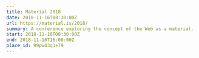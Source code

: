 ```yaml
---
title: Material 2018
date: 2018-11-16T08:30:00Z
url: https://material.is/2018/
summary: A conference exploring the concept of the Web as a material.
start: 2018-11-16T08:30:00Z
end: 2018-11-16T16:00:00Z
place_id: 99pw43q3+79
---
```

